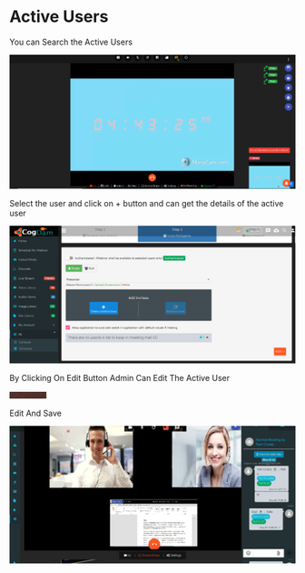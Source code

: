 # Active Users

You can Search the Active Users 

![](../../.gitbook/assets/image%20%28117%29.png)

Select the user and click on + button and can get the details of the active user

![](../../.gitbook/assets/image%20%28187%29.png)

By Clicking On Edit Button Admin Can Edit The Active User

![](../../.gitbook/assets/image%20%2857%29.png)

Edit And Save

![](../../.gitbook/assets/image%20%28130%29.png)



